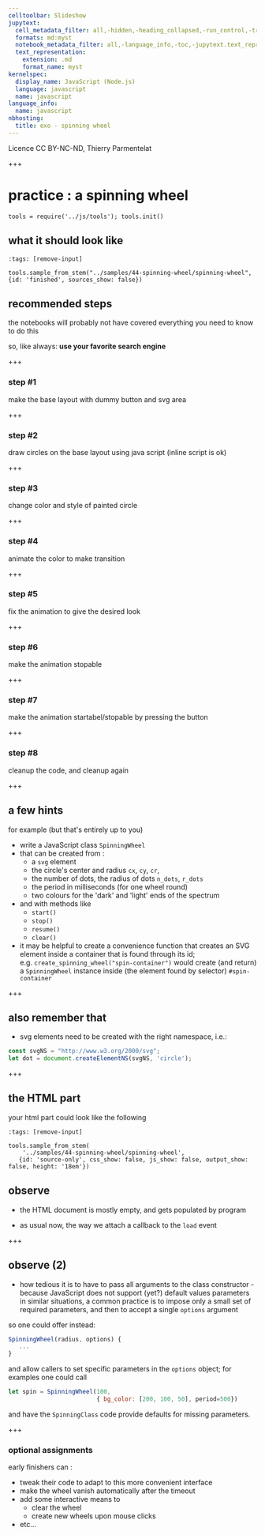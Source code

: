 ```yaml
---
celltoolbar: Slideshow
jupytext:
  cell_metadata_filter: all,-hidden,-heading_collapsed,-run_control,-trusted
  formats: md:myst
  notebook_metadata_filter: all,-language_info,-toc,-jupytext.text_representation.jupytext_version,-jupytext.text_representation.format_version
  text_representation:
    extension: .md
    format_name: myst
kernelspec:
  display_name: JavaScript (Node.js)
  language: javascript
  name: javascript
language_info:
  name: javascript
nbhosting:
  title: exo - spinning wheel
---
```


Licence CC BY-NC-ND, Thierry Parmentelat

+++

# practice : a spinning wheel

```{code-cell}
tools = require('../js/tools'); tools.init()
```

## what it should look like

```{code-cell}
:tags: [remove-input]

tools.sample_from_stem("../samples/44-spinning-wheel/spinning-wheel", {id: 'finished', sources_show: false})
```

## recommended steps

the notebooks will probably not have covered everything you need to know to do this

so, like always: **use your favorite search engine**

+++

### step #1

make the base layout with dummy button and svg area

+++

### step #2

draw circles on the base layout using java script (inline script is ok)

+++

### step #3

change color and style of painted circle

+++

### step #4

animate the color to make transition

+++

### step #5

fix the animation to give the desired look

+++

### step #6

make the animation stopable

+++

### step #7

make the animation startabel/stopable by pressing the button

+++

### step #8

cleanup the code, and cleanup again

+++

## a few hints

for example (but that's entirely up to you)

* write a JavaScript class `SpinningWheel`
* that can be created from :
  * a `svg` element
  * the circle's center and radius `cx`, `cy`, `cr`,
  * the number of dots, the radius of dots `n_dots`, `r_dots`
  * the period in milliseconds (for one wheel round)
  * two colours for the 'dark' and 'light' ends of the spectrum
* and with methods like
  * `start()`
  * `stop()`
  * `resume()`
  * `clear()`
* it may be helpful to create a convenience function that creates an SVG element inside a container that is found through its id;  
  e.g. `create_spinning_wheel("spin-container")` would create (and return) a `SpinningWheel` instance inside (the element found by selector) `#spin-container`

+++

## also remember that

* svg elements need to be created with the right namespace, i.e.:

```javascript
const svgNS = "http://www.w3.org/2000/svg";
let dot = document.createElementNS(svgNS, 'circle');
```

+++

## the  HTML part

your html part could look like the following

```{code-cell}
:tags: [remove-input]

tools.sample_from_stem(
    '../samples/44-spinning-wheel/spinning-wheel',
   {id: 'source-only', css_show: false, js_show: false, output_show: false, height: '18em'})
```

## observe

* the HTML document is mostly empty, and gets populated by program

* as usual now, the way we attach a callback to the `load` event

+++

## observe (2)

* how tedious it is to have to pass all arguments to the class constructor - because JavaScript does not support (yet?) default values parameters  
  in similar situations, a common practice is to impose only a small set of required parameters, and then to accept a single `options` argument
  
so one could offer instead:

```javascript
SpinningWheel(radius, options) {
   ...
}
```

and allow callers to set specific parameters in the `options` object; for examples one could call

```javascript
let spin = SpinningWheel(100,
                         { bg_color: [200, 100, 50], period=500})
```
and have the `SpinningClass` code provide defaults for missing parameters.

+++

### optional assignments

early finishers can :

* tweak their code to adapt to this more convenient interface
* make the wheel vanish automatically after the timeout
* add some interactive means to
  * clear the wheel
  * create new wheels upon mouse clicks
* etc…
